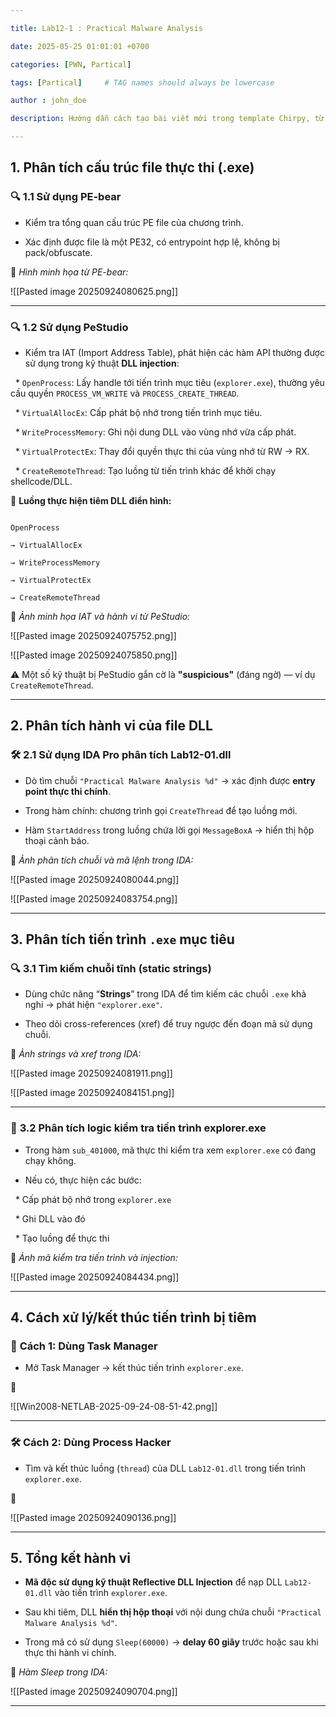 ```yaml
---

title: Lab12-1 : Practical Malware Analysis

date: 2025-05-25 01:01:01 +0700

categories: [PWN, Partical]

tags: [Partical]     # TAG names should always be lowercase

author : john_doe

description: Hướng dẫn cách tạo bài viết mới trong template Chirpy, từ đặt tên, tạo file đến thêm mô tả, tác giả, bình luận...

---
```




## **1. Phân tích cấu trúc file thực thi (.exe)**



### 🔍 **1.1 Sử dụng PE-bear**



* Kiểm tra tổng quan cấu trúc PE file của chương trình.

* Xác định được file là một PE32, có entrypoint hợp lệ, không bị pack/obfuscate.



📸 *Hình minh họa từ PE-bear:*

![[Pasted image 20250924080625.png]]



---



### 🔍 **1.2 Sử dụng PeStudio**



* Kiểm tra IAT (Import Address Table), phát hiện các hàm API thường được sử dụng trong kỹ thuật **DLL injection**:



  * `OpenProcess`: Lấy handle tới tiến trình mục tiêu (`explorer.exe`), thường yêu cầu quyền `PROCESS_VM_WRITE` và `PROCESS_CREATE_THREAD`.

  * `VirtualAllocEx`: Cấp phát bộ nhớ trong tiến trình mục tiêu.

  * `WriteProcessMemory`: Ghi nội dung DLL vào vùng nhớ vừa cấp phát.

  * `VirtualProtectEx`: Thay đổi quyền thực thi của vùng nhớ từ RW → RX.

  * `CreateRemoteThread`: Tạo luồng từ tiến trình khác để khởi chạy shellcode/DLL.



🧩 **Luồng thực hiện tiêm DLL điển hình:**



```

OpenProcess

→ VirtualAllocEx

→ WriteProcessMemory

→ VirtualProtectEx

→ CreateRemoteThread

```



📸 *Ảnh minh họa IAT và hành vi từ PeStudio:*

![[Pasted image 20250924075752.png]]

![[Pasted image 20250924075850.png]]



⚠️ Một số kỹ thuật bị PeStudio gắn cờ là **"suspicious"** (đáng ngờ) — ví dụ `CreateRemoteThread`.



---



## **2. Phân tích hành vi của file DLL**



### 🛠 **2.1 Sử dụng IDA Pro phân tích Lab12-01.dll**



* Dò tìm chuỗi `"Practical Malware Analysis %d"` → xác định được **entry point thực thi chính**.

* Trong hàm chính: chương trình gọi `CreateThread` để tạo luồng mới.

* Hàm `StartAddress` trong luồng chứa lời gọi `MessageBoxA` → hiển thị hộp thoại cảnh báo.



📸 *Ảnh phân tích chuỗi và mã lệnh trong IDA:*

![[Pasted image 20250924080044.png]]

![[Pasted image 20250924083754.png]]



---



## **3. Phân tích tiến trình `.exe` mục tiêu**



### 🔍 **3.1 Tìm kiếm chuỗi tĩnh (static strings)**



* Dùng chức năng “**Strings**” trong IDA để tìm kiếm các chuỗi `.exe` khả nghi → phát hiện `"explorer.exe"`.

* Theo dõi cross-references (xref) để truy ngược đến đoạn mã sử dụng chuỗi.



📸 *Ảnh strings và xref trong IDA:*

![[Pasted image 20250924081911.png]]

![[Pasted image 20250924084151.png]]



---



### 🔎 **3.2 Phân tích logic kiểm tra tiến trình explorer.exe**



* Trong hàm `sub_401000`, mã thực thi kiểm tra xem `explorer.exe` có đang chạy không.

* Nếu có, thực hiện các bước:



  * Cấp phát bộ nhớ trong `explorer.exe`

  * Ghi DLL vào đó

  * Tạo luồng để thực thi



📸 *Ảnh mã kiểm tra tiến trình và injection:*

![[Pasted image 20250924084434.png]]



---



## **4. Cách xử lý/kết thúc tiến trình bị tiêm**



### 🛑 **Cách 1: Dùng Task Manager**



* Mở Task Manager → kết thúc tiến trình `explorer.exe`.



📸

![[Win2008-NETLAB-2025-09-24-08-51-42.png]]



---



### 🛠 **Cách 2: Dùng Process Hacker**



* Tìm và kết thúc luồng (`thread`) của DLL `Lab12-01.dll` trong tiến trình `explorer.exe`.



📸

![[Pasted image 20250924090136.png]]



---



## **5. Tổng kết hành vi**



* **Mã độc sử dụng kỹ thuật Reflective DLL Injection** để nạp DLL `Lab12-01.dll` vào tiến trình `explorer.exe`.

* Sau khi tiêm, DLL **hiển thị hộp thoại** với nội dung chứa chuỗi `"Practical Malware Analysis %d"`.

* Trong mã có sử dụng `Sleep(60000)` → **delay 60 giây** trước hoặc sau khi thực thi hành vi chính.



📸 *Hàm Sleep trong IDA:*

![[Pasted image 20250924090704.png]]



---
